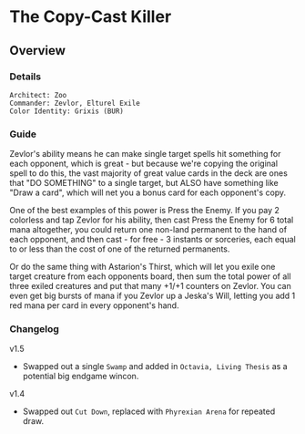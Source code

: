 # The Copy-Cast Killer
## Overview
### Details
```
Architect: Zoo
Commander: Zevlor, Elturel Exile
Color Identity: Grixis (BUR)
```

### Guide
Zevlor's ability means he can make single target spells hit something for each opponent, which is great - but because we're copying the original spell to do this, the vast majority of great value cards in the deck are ones that "DO SOMETHING" to a single target, but ALSO have something like "Draw a card", which will net you a bonus card for each opponent's copy.

One of the best examples of this power is Press the Enemy. If you pay 2 colorless and tap Zevlor for his ability, then cast Press the Enemy for 6 total mana altogether, you could return one non-land permanent to the hand of each opponent, and then cast - for free - 3 instants or sorceries, each equal to or less than the cost of one of the returned permanents.

Or do the same thing with Astarion's Thirst, which will let you exile one target creature from each opponents board, then sum the total power of all three exiled creatures and put that many +1/+1 counters on Zevlor. You can even get big bursts of mana if you Zevlor up a Jeska's Will, letting you add 1 red mana per card in every opponent's hand.

### Changelog
v1.5
- Swapped out a single `Swamp` and added in `Octavia, Living Thesis` as a potential big endgame wincon.

v1.4
- Swapped out `Cut Down`, replaced with `Phyrexian Arena` for repeated draw.